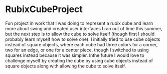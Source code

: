 # RubixCubeProject
Fun project in work that I was doing to represent a rubix cube and learn more about swing and created user interfaces I ran out of time this summer, but
the next step is to allow the cube to solve itself (though first I should probably learn myself how to solve one). I initially tried to use cube objects instead of square objects, where each 
cube had three colors for a corner, two for an edge, or one for a center piece, though I switched to using squares instead because it was simpler. Inthe future I would love to challenge myself by creating the cube
by using cube objects instead of square objects along with allowing the cube to solve itself.
